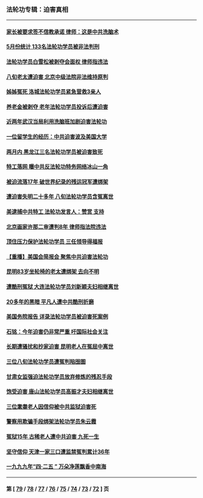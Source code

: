 ### 法轮功专辑：迫害真相
---
#### [家长被要求签不信教承诺 律师：这是中共洗脑术](../../pages/nf4379/n14014255.md?06130430) 
#### [5月份统计 133名法轮功学员被非法判刑](../../pages/nf4379/n14013124.md?06130430) 
#### [法轮功学员白雪松被剥夺会面权 律师指违法](../../pages/nf4379/n14012545.md?06130430) 
#### [八旬老太遭迫害 北京中级法院非法维持原判](../../pages/nf4379/n14011579.md?06130430) 
#### [姊姊冤死 洛城法轮功学员紧急营救3亲人](../../pages/nf4379/n14011859.md?06130430) 
#### [养老金被剥夺 老年法轮功学员投诉后遭迫害](../../pages/nf4379/n14011154.md?06130430) 
#### [近两年武汉当局利用洗脑班加剧迫害法轮功](../../pages/nf4379/n14009413.md?06130430) 
#### [一位留学生的经历：中共迫害波及美国大学](../../pages/nf4379/n14008375.md?06130430) 
#### [两月内 黑龙江三名法轮功学员被迫害致死](../../pages/nf4379/n14006552.md?06130430) 
#### [特工落网 曝中共反法轮功特务网络冰山一角](../../pages/nf4379/n14006412.md?06130430) 
#### [被迫流落17年 破世界纪录的残运冠军遭绑架](../../pages/nf4379/n14006004.md?06130430) 
#### [遭迫害失明二十多年 八旬法轮功学员含冤离世](../../pages/nf4379/n14005431.md?06130430) 
#### [美逮捕中共特工 法轮功发言人：赞赏 支持](../../pages/nf4379/n14005107.md?06130430) 
#### [北京画家许那二审遭判8年 律师指法院违法](../../pages/nf4379/n14004182.md?06130430) 
#### [顶住压力保护法轮功学员 三任领导得福报](../../pages/nf4379/n14002440.md?06130430) 
#### [【重播】美国会简报会 聚焦中共迫害法轮功](../../pages/nf4379/n14002932.md?06130430) 
#### [昆明83岁坐轮椅的老太遭绑架 去向不明](../../pages/nf4379/n14000874.md?06130430) 
#### [遭酷刑冤狱 大连法轮功学员刘新颖夫妇相继离世](../../pages/nf4379/n13998111.md?06130430) 
#### [20多年的黑暗 平凡人遭中共酷刑折磨](../../pages/nf4379/n13997976.md?06130430) 
#### [美国务院报告 详录法轮功学员被迫害死案例](../../pages/nf4379/n13997752.md?06130430) 
#### [石铭：今年迫害仍非常严重 吁国际社会关注](../../pages/nf4379/n13996099.md?06130430) 
#### [长期遭骚扰和抄家迫害 昆明老人在冤屈中离世](../../pages/nf4379/n13990487.md?06130430) 
#### [三位八旬法轮功学员遭冤判陷囹圄](../../pages/nf4379/n13988869.md?06130430) 
#### [甘肃女监强迫法轮功学员放弃修炼的残忍手段](../../pages/nf4379/n13988053.md?06130430) 
#### [饱受迫害 唐山法轮功学员高振才夫妇相继离世](../../pages/nf4379/n13987209.md?06130430) 
#### [三位耄耋老人因信仰被中共监狱迫害死](../../pages/nf4379/n13986618.md?06130430) 
#### [警察用欺骗手段绑架法轮功学员朱云霞](../../pages/nf4379/n13985959.md?06130430) 
#### [冤狱15年 古稀老人遭中共迫害 九死一生](../../pages/nf4379/n13985199.md?06130430) 
#### [坚守信仰 天津一家三口遭监禁冤判累计36年](../../pages/nf4379/n13983791.md?06130430) 
#### [一九九九年“四·二五 ” 万朵净莲飘香中南海](../../pages/nf4379/n13984266.md?06130430) 

---
#### 第 [ [79](./79.md?06130430) / [78](./78.md?06130430) / [77](./77.md?06130430) / [76](./76.md?06130430) / [75](./75.md?06130430) / [74](./74.md?06130430) / [73](./73.md?06130430) / [72](./72.md?06130430) ] 页
